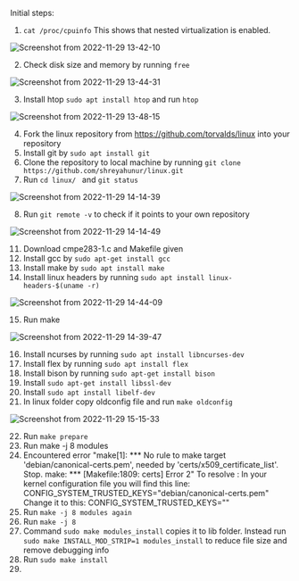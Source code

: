 Initial steps:

1. `cat /proc/cpuinfo` 
This shows that nested virtualization is enabled.

![Screenshot from 2022-11-29 13-42-10](https://user-images.githubusercontent.com/64269342/204654356-32059d7d-7452-4e4c-ad82-7e9bb9212b91.png)

2. Check disk size and memory by running `free`

![Screenshot from 2022-11-29 13-44-31](https://user-images.githubusercontent.com/64269342/204654754-b196e26f-2112-42c7-a2c9-484b0f98e552.png)

3. Install htop `sudo apt install htop` and run `htop`
 
 ![Screenshot from 2022-11-29 13-48-15](https://user-images.githubusercontent.com/64269342/204655391-f91d18dc-cffe-4699-864c-9728251f3eb5.png)
 
 4. Fork the linux repository from https://github.com/torvalds/linux into your repository
 5. Install git by `sudo apt install git` 
 6. Clone the repository to local machine by running `git clone https://github.com/shreyahunur/linux.git`
 7. Run `cd linux/ ` and `git status` 

![Screenshot from 2022-11-29 14-14-39](https://user-images.githubusercontent.com/64269342/204660076-6ad683fb-6a9e-4a40-a8c1-45b28cf6627f.png)

 8. Run `git remote -v` to check if it points to your own repository
 
![Screenshot from 2022-11-29 14-14-49](https://user-images.githubusercontent.com/64269342/204660096-0be4fe7e-e3d8-4cf2-b454-4f1e504c8167.png)

 11. Download cmpe283-1.c and Makefile given
 12. Install gcc by  `sudo apt-get install gcc` 
 13. Install make by `sudo apt install make`
 14. Install linux headers by running `sudo apt install linux-headers-$(uname -r)`

![Screenshot from 2022-11-29 14-44-09](https://user-images.githubusercontent.com/64269342/204664722-a0666456-b33a-450f-949a-e3ae918c3794.png)


 15. Run make
 
![Screenshot from 2022-11-29 14-39-47](https://user-images.githubusercontent.com/64269342/204664084-237c687b-80a7-4cfd-bd0b-a6790a8a1b8e.png)

16. Install ncurses by running `sudo apt install libncurses-dev`
17. Install flex by running `sudo apt install flex`
18. Install bison by running `sudo apt-get install bison`
19. Install `sudo apt-get install libssl-dev`
20. Install `sudo apt install libelf-dev`
21. In linux folder copy oldconfig file and run `make oldconfig` 

![Screenshot from 2022-11-29 15-15-33](https://user-images.githubusercontent.com/64269342/204669988-e4cccf47-6fef-4d33-87c9-537db386192c.png)

22. Run `make prepare`
23. Run make -j 8 modules 
24. Encountered error "make[1]: *** No rule to make target 'debian/canonical-certs.pem', needed by 'certs/x509_certificate_list'.  Stop.
make: *** [Makefile:1809: certs] Error 2"
To resolve :
    In your kernel configuration file you will find this line:
    CONFIG_SYSTEM_TRUSTED_KEYS="debian/canonical-certs.pem"
    Change it to this:
    CONFIG_SYSTEM_TRUSTED_KEYS=""
25. Run `make -j 8 modules again`
26. Run `make -j 8`
27. Command `sudo make modules_install` copies it to lib folder. Instead run `sudo make INSTALL_MOD_STRIP=1 modules_install` to reduce file size and remove debugging info
28. Run `sudo make install`
29. 
